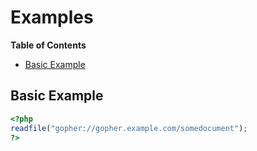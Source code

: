 Examples
========

**Table of Contents**

-   [Basic Example](/net-gopher/examples.html#Basic%20Example)

Basic Example
-------------

``` php
<?php
readfile("gopher://gopher.example.com/somedocument");
?>
```
